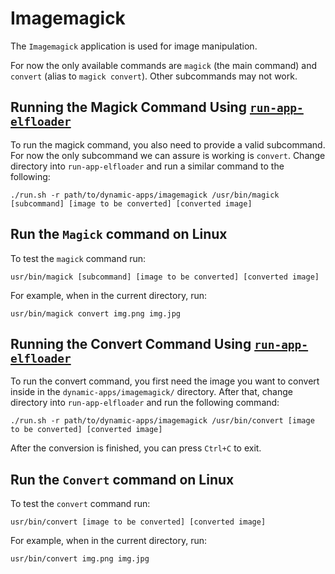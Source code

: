 # Imagemagick

The `Imagemagick` application is used for image manipulation.

For now the only available commands are `magick` (the main command) and `convert` (alias to `magick convert`).
Other subcommands may not work.

## Running the Magick Command Using [`run-app-elfloader`](https://github.com/unikraft/run-app-elfloader)

To run the magick command, you also need to provide a valid subcommand.
For now the only subcommand we can assure is working is `convert`.
Change directory into `run-app-elfloader` and run a similar command to the following:

```console
./run.sh -r path/to/dynamic-apps/imagemagick /usr/bin/magick [subcommand] [image to be converted] [converted image]
```

## Run the `Magick` command on Linux

To test the `magick` command run:

```console
usr/bin/magick [subcommand] [image to be converted] [converted image]
```

For example, when in the current directory, run:

```console
usr/bin/magick convert img.png img.jpg
```

## Running the Convert Command Using [`run-app-elfloader`](https://github.com/unikraft/run-app-elfloader)

To run the convert command, you first need the image you want to convert inside in the `dynamic-apps/imagemagick/` directory.
After that, change directory into `run-app-elfloader` and run the following command:

```console
./run.sh -r path/to/dynamic-apps/imagemagick /usr/bin/convert [image to be converted] [converted image]
```

After the conversion is finished, you can press `Ctrl+C` to exit.

## Run the `Convert` command on Linux

To test the `convert` command run:

```console
usr/bin/convert [image to be converted] [converted image]
```

For example, when in the current directory, run:

```console
usr/bin/convert img.png img.jpg
```
